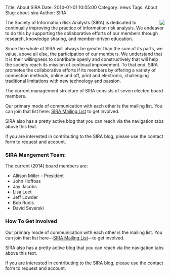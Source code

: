 Title: About SIRA
Date: 2014-01-01 10:05:00
Category: news
Tags: About
Slug: about-sira
Author: SIRA

<img src="/stg/images/sira-logo-med.png" align="right"/>The Society of Information Risk Analysts (SIRA) is dedicated to continually improving the practice of information risk analysis. We endeavor to do this by supporting the collaborative efforts of our members through research, knowledge sharing, and member-driven education.

Since the whole of SIRA will always be greater than the sum of its parts, we value, above all else, the participation of our members. We understand that it is their willingness to contribute openly and constructively that will help the society reach its mission of continual improvement. To that end, SIRA promotes the collaborative efforts if its members by offering a variety of connection methods, online and off, print and electronic, challenging traditional limitations with new technology and passion.

The current management structure of SIRA consists of seven elected board members.

Our primary mode of communication with each other is the mailing list. You can join that list here: <a href="http://lists.societyinforisk.org/mailman/listinfo/sira">SIRA Mailing List</a> to get involved.

SIRA also has a pretty active blog that you can reach via the navigation tabs above this text.

If you are interested in contributing to the SIRA blog, please use the contact form to request and account.

### SIRA Mangement Team:

The current (2014) board members are:

- Allison Miller - President
- John Hoffoss
- Jay Jacobs
- Lisa Leet
- Jeff Lowder
- Bob Rudis
- David Severski

### How To Get Involved

Our primary mode of communication with each other is the mailing list. You can join that list here&mdash;[SIRA Mailing List](http://lists.societyinforisk.org/mailman/listinfo/sira)&mdash;to get involved.

SIRA also has a pretty active blog that you can reach via the navigation tabs above this text.

If you are interested in contributing to the SIRA blog, please use the contact form to request and account.

